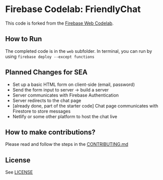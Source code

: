 # Firebase Codelab: FriendlyChat

This code is forked from the [Firebase Web Codelab](https://codelabs.developers.google.com/codelabs/firebase-web/).

## How to Run

The completed code is in the `web` subfolder. In terminal, you can run by using `firebase deploy --except functions`

## Planned Changes for SEA
- Set up a basic HTML form on client-side (email, password)
- Send the form input to server → build a server
- Server communicates with Firebase Authentication
- Server redirects to the chat page 
- [already done, part of the starter code] Chat page communicates with Firestore to store messages 
- Netlify or some other platform to host the chat live


## How to make contributions?
Please read and follow the steps in the [CONTRIBUTING.md](CONTRIBUTING.md)


## License
See [LICENSE](LICENSE)
